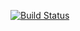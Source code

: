 [![Build Status](https://travis-ci.org/IamGianluca/hackerrank.svg?branch=master)](https://travis-ci.org/IamGianluca/hackerrank)
